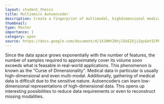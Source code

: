 ```yaml
---
layout: student_thesis
title: Multiomics Autoencoder
description: Create a fingerprint of multimodal, highdimensional medical data
thumbnail:
type: Master
importance: 1
category: open
source: https://docs.google.com/document/d/1XJ0NYZ6hjlEkEZ5jiZqxGeYICPP2c_p0JZRQKQkmLcQ/edit
---
```


Since the data space grows exponentially with the number of features, the number of samples required to approximately cover its volume soon exceeds what is feasable in real-world applications.
This phenomenon is known as the "Curse of Dimensionality".
Medical data in particular is usually high-dimensional and even multi-modal.
Additionally, gathering of medical data is difficult due to the sensitive nature.
Autoencoders can learn low-dimensional representations of high-dimensional data.
This opens up interesting possibilities to reduce data requirements or even to reconstruct missing modalities.
